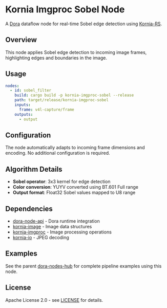 # Kornia Imgproc Sobel Node

A [Dora](https://github.com/dora-rs/dora) dataflow node for real-time Sobel edge detection using [Kornia-RS](https://github.com/kornia/kornia-rs).

## Overview

This node applies Sobel edge detection to incoming image frames, highlighting edges and boundaries in the image.

## Usage

```yaml
nodes:
  - id: sobel_filter
    build: cargo build -p kornia-imgproc-sobel --release  
    path: target/release/kornia-imgproc-sobel
    inputs:
      frame: v4l-capture/frame
    outputs:
      - output
```

## Configuration

The node automatically adapts to incoming frame dimensions and encoding. No additional configuration is required.

## Algorithm Details

- **Sobel operator**: 3x3 kernel for edge detection
- **Color conversion**: YUYV converted using BT.601 Full range
- **Output format**: Float32 Sobel values mapped to U8 range

## Dependencies

- [dora-node-api](https://crates.io/crates/dora-node-api) - Dora runtime integration
- [kornia-image](https://github.com/kornia/kornia-rs) - Image data structures
- [kornia-imgproc](https://github.com/kornia/kornia-rs) - Image processing operations
- [kornia-io](https://github.com/kornia/kornia-rs) - JPEG decoding

## Examples

See the parent [dora-nodes-hub](../README.md) for complete pipeline examples using this node.

## License

Apache License 2.0 - see [LICENSE](../LICENSE) for details.
